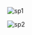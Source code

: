 ![sp1](https://github.com/dharun-08/diceFlutter/assets/91736058/679712d7-4c6f-47a7-ac4f-de56bc36c630)


![sp2](https://github.com/dharun-08/diceFlutter/assets/91736058/b87d24be-7ce2-4f2f-97d4-71396d6844c4)
